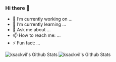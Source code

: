 ### Hi there 👋

<!--
**ksackvil/ksackvil** is a ✨ _special_ ✨ repository because its `README.md` (this file) appears on your GitHub profile.
-->

- 🔭 I’m currently working on ...
- 🌱 I’m currently learning ...
- 💬 Ask me about ...
- 📫 How to reach me: ...
- ⚡ Fun fact: ...

<img align="left" alt="ksackvil's Github Stats" src="https://github-readme-stats.vercel.app/api?username=ksackvil&show_icons=true&hide_border=true" />

<img align="left" alt="ksackvil's Github Stats" src="https://github-readme-stats.vercel.app/api/top-langs?username=ksackvil&show_icons=true&hide_border=true" />
